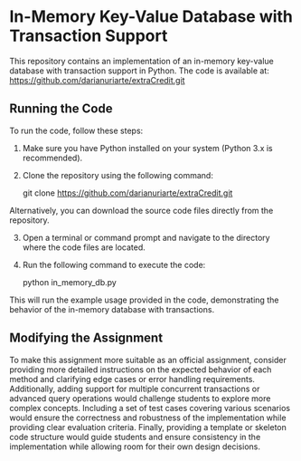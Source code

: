 # In-Memory Key-Value Database with Transaction Support

This repository contains an implementation of an in-memory key-value database with transaction support in Python. The code is available at: https://github.com/darianuriarte/extraCredit.git

## Running the Code

To run the code, follow these steps:

1. Make sure you have Python installed on your system (Python 3.x is recommended).
2. Clone the repository using the following command:

   git clone https://github.com/darianuriarte/extraCredit.git

Alternatively, you can download the source code files directly from the repository.

3. Open a terminal or command prompt and navigate to the directory where the code files are located.
4. Run the following command to execute the code:
   
   python in_memory_db.py

This will run the example usage provided in the code, demonstrating the behavior of the in-memory database with transactions.

## Modifying the Assignment

To make this assignment more suitable as an official assignment, consider providing more detailed instructions on the expected behavior of each method and clarifying edge cases or error handling requirements. Additionally, adding support for multiple concurrent transactions or advanced query operations would challenge students to explore more complex concepts. Including a set of test cases covering various scenarios would ensure the correctness and robustness of the implementation while providing clear evaluation criteria. Finally, providing a template or skeleton code structure would guide students and ensure consistency in the implementation while allowing room for their own design decisions.

